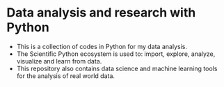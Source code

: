 # Data analysis and research with Python

- This is a collection of codes in Python for my data analysis.
- The Scientific Python ecosystem is used to: import, explore, analyze, visualize and learn from data.
- This repository also contains data science and machine learning tools for the analysis of real world data.
